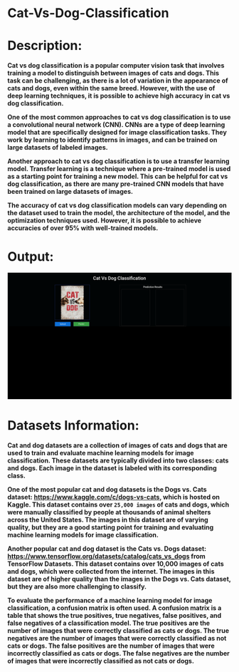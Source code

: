 # Cat-Vs-Dog-Classification

# Description:

**Cat vs dog classification is a popular computer vision task that involves training a model to distinguish between images of cats and dogs. This task can be challenging, as there is a lot of variation in the appearance of cats and dogs, even within the same breed. However, with the use of deep learning techniques, it is possible to achieve high accuracy in cat vs dog classification.**

**One of the most common approaches to cat vs dog classification is to use a convolutional neural network (CNN). CNNs are a type of deep learning model that are specifically designed for image classification tasks. They work by learning to identify patterns in images, and can be trained on large datasets of labeled images.**

**Another approach to cat vs dog classification is to use a transfer learning model. Transfer learning is a technique where a pre-trained model is used as a starting point for training a new model. This can be helpful for cat vs dog classification, as there are many pre-trained CNN models that have been trained on large datasets of images.**

**The accuracy of cat vs dog classification models can vary depending on the dataset used to train the model, the architecture of the model, and the optimization techniques used. However, it is possible to achieve accuracies of over 95% with well-trained models.**

# Output:

![img](https://github.com/Ahmad10Raza/Cat-Vs-Dog-Classification/blob/master/Output.png)

# **Datasets Information:**

**Cat and dog datasets are a collection of images of cats and dogs that are used to train and evaluate machine learning models for image classification. These datasets are typically divided into two classes: cats and dogs. Each image in the dataset is labeled with its corresponding class.**

**One of the most popular cat and dog datasets is the Dogs vs. Cats dataset: https://www.kaggle.com/c/dogs-vs-cats, which is hosted on Kaggle. This dataset contains over `25,000 images` of cats and dogs, which were manually classified by people at thousands of animal shelters across the United States. The images in this dataset are of varying quality, but they are a good starting point for training and evaluating machine learning models for image classification.**

**Another popular cat and dog dataset is the Cats vs. Dogs dataset: https://www.tensorflow.org/datasets/catalog/cats_vs_dogs from TensorFlow Datasets. This dataset contains over 10,000 images of cats and dogs, which were collected from the internet. The images in this dataset are of higher quality than the images in the Dogs vs. Cats dataset, but they are also more challenging to classify.**

**To evaluate the performance of a machine learning model for image classification, a confusion matrix is often used. A confusion matrix is a table that shows the true positives, true negatives, false positives, and false negatives of a classification model. The true positives are the number of images that were correctly classified as cats or dogs. The true negatives are the number of images that were correctly classified as not cats or dogs. The false positives are the number of images that were incorrectly classified as cats or dogs. The false negatives are the number of images that were incorrectly classified as not cats or dogs.**
